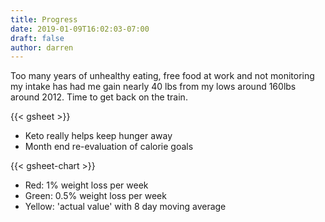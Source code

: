 ```yaml
---
title: Progress
date: 2019-01-09T16:02:03-07:00
draft: false
author: darren
---
```

Too many years of unhealthy eating, free food at work and not monitoring my intake has had me gain nearly 40 lbs from my lows around 160lbs around 2012.  Time to get back on the train.

<!--more-->

{{< gsheet >}}

* Keto really helps keep hunger away
* Month end re-evaluation of calorie goals

{{< gsheet-chart >}}

* Red: 1% weight loss per week
* Green:  0.5% weight loss per week
* Yellow: 'actual value' with 8 day moving average
